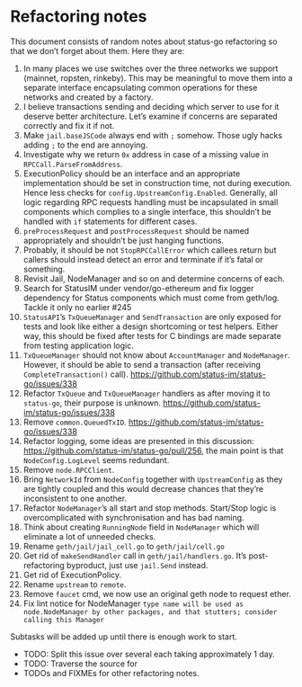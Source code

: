# Refactoring notes

This document consists of random notes about status-go refactoring so
that we don’t forget about them. Here they are:

1.  In many places we use switches over the three networks we support
    (mainnet, ropsten, rinkeby). This may be meaningful to move them
    into a separate interface encapsulating common operations for these
    networks and created by a factory.
2.  I believe transactions sending and deciding which server to use for
    it deserve better architecture. Let’s examine if concerns are
    separated correctly and fix it if not.
3.  Make `jail.baseJSCode` always end with `;` somehow. Those ugly hacks
    adding `;` to the end are annoying.
4.  Investigate why we return `0x` address in case of a missing value in
    `RPCCall.ParseFromAddress`.
5.  ExecutionPolicy should be an interface and an appropriate
    implementation should be set in construction time, not during
    execution. Hence less checks for `config.UpstreamConfig.Enabled`.
    Generally, all logic regarding RPC requests handling must be
    incapsulated in small components which complies to a single
    interface, this shouldn’t be handled with `if` statements for
    different cases.
6.  `preProcessRequest` and `postProcessRequest` should be named
    appropriately and shouldn’t be just hanging functions.
7.  Probably, it should be not `StopRPCCallError` which callees return
    but callers should instead detect an error and terminate if it’s
    fatal or something.
8.  Revisit Jail, NodeManager and so on and determine concerns of each.
9.  Search for StatusIM under vendor/go-ethereum and fix logger
    dependency for Status components which must come from geth/log.
    Tackle it only no earlier \#245
10. `StatusAPI`’s `TxQueueManager` and `SendTransaction` are only
    exposed for tests and look like either a design shortcoming or test
    helpers. Either way, this should be fixed after tests for C bindings
    are made separate from testing application logic.
11. `TxQueueManager` should not know about `AccountManager` and
    `NodeManager`. However, it should be able to send a transaction
    (after receiving `CompleteTransaction()` call).
    <https://github.com/status-im/status-go/issues/338>
12. Refactor `TxQueue` and `TxQueueManager` handlers as after moving it
    to `status-go`, their purpose is unknown.
    <https://github.com/status-im/status-go/issues/338>
13. Remove `common.QueuedTxID`.
    <https://github.com/status-im/status-go/issues/338>
14. Refactor logging, some ideas are presented in this discussion:
    <https://github.com/status-im/status-go/pull/256>, the main point is
    that `NodeConfig.LogLevel` seems redundant.
15. Remove `node.RPCClient`.
16. Bring `NetworkId` from `NodeConfig` together with `UpstreamConfig`
    as they are tightly coupled and this would decrease chances that
    they’re inconsistent to one another.
17. Refactor `NodeManager`’s all start and stop methods. Start/Stop
    logic is overcomplicated with synchronisation and has bad naming.
18. Think about creating `RunningNode` field in `NodeManager` which will
    eliminate a lot of unneeded checks.
19. Rename `geth/jail/jail_cell.go` to `geth/jail/cell.go`
20. Get rid of `makeSendHandler` call in `geth/jail/handlers.go`. It’s
    post-refactoring byproduct, just use `jail.Send` instead.
21. Get rid of ExecutionPolicy.
22. Rename `upstream` to `remote`.
23. Remove `faucet` cmd, we now use an original geth node to request
    ether.
24. Fix lint notice for NodeManager `type name will be used as
    node.NodeManager by other packages, and that stutters; consider
    calling this Manager`

Subtasks will be added up until there is enough work to start.

  - TODO: Split this issue over several each taking approximately 1 day.
  - TODO: Traverse the source for
  - TODOs and FIXMEs for other refactoring notes.